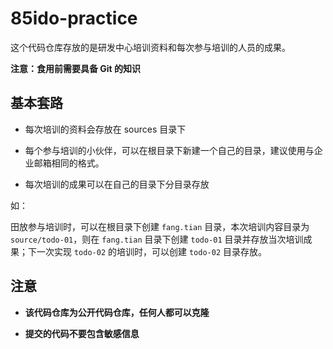 # 85ido-practice

这个代码仓库存放的是研发中心培训资料和每次参与培训的人员的成果。

**注意：食用前需要具备 Git 的知识**

## 基本套路

- 每次培训的资料会存放在 sources 目录下

- 每个参与培训的小伙伴，可以在根目录下新建一个自己的目录，建议使用与企业邮箱相同的格式。

- 每次培训的成果可以在自己的目录下分目录存放

如：

田放参与培训时，可以在根目录下创建 `fang.tian` 目录，本次培训内容目录为 `source/todo-01`，则在 `fang.tian` 目录下创建 `todo-01` 目录并存放当次培训成果；下一次实现 `todo-02` 的培训时，可以创建 `todo-02` 目录存放。 

## 注意

- **该代码仓库为公开代码仓库，任何人都可以克隆**

- **提交的代码不要包含敏感信息**
